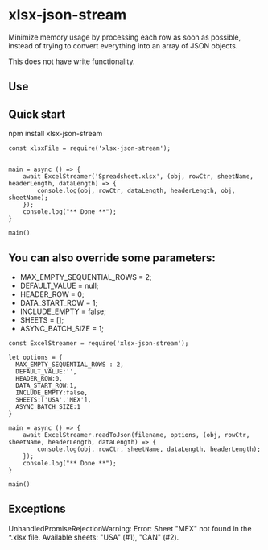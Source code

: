 # xlsx-json-stream

Minimize memory usage by processing each row as soon as possible, instead of trying to convert everything into an array of JSON objects.

This does not have write functionality.

## Use

## Quick start

npm install xlsx-json-stream

````
const xlsxFile = require('xlsx-json-stream');


main = async () => {
    await ExcelStreamer('Spreadsheet.xlsx', (obj, rowCtr, sheetName, headerLength, dataLength) => {
        console.log(obj, rowCtr, dataLength, headerLength, obj, sheetName);
    });
    console.log("** Done **");
}

main()
````

## You can also override some parameters:

- MAX_EMPTY_SEQUENTIAL_ROWS = 2;
- DEFAULT_VALUE = null;
- HEADER_ROW = 0;
- DATA_START_ROW = 1;
- INCLUDE_EMPTY = false;
- SHEETS = [];
- ASYNC_BATCH_SIZE = 1;


````
const ExcelStreamer = require('xlsx-json-stream');

let options = {
  MAX_EMPTY_SEQUENTIAL_ROWS : 2,
  DEFAULT_VALUE:'',
  HEADER_ROW:0,
  DATA_START_ROW:1,
  INCLUDE_EMPTY:false,
  SHEETS:['USA','MEX'],
  ASYNC_BATCH_SIZE:1
}

main = async () => {
    await ExcelStreamer.readToJson(filename, options, (obj, rowCtr, sheetName, headerLength, dataLength) => {
        console.log(obj, rowCtr, sheetName, dataLength, headerLength);
    });
    console.log("** Done **");
}

main()
````

## Exceptions

UnhandledPromiseRejectionWarning: Error: Sheet "MEX" not found in the *.xlsx file. Available sheets: "USA" (#1), "CAN" (#2).